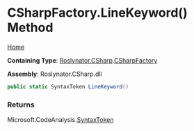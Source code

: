 # CSharpFactory\.LineKeyword\(\) Method <a name="_Top"></a>

[Home](../../../../README.md)

**Containing Type**: [Roslynator.CSharp](../../README.md#_Top)\.[CSharpFactory](../README.md#_Top)

**Assembly**: Roslynator\.CSharp\.dll

```csharp
public static SyntaxToken LineKeyword()
```

### Returns

Microsoft\.CodeAnalysis\.[SyntaxToken](https://docs.microsoft.com/en-us/dotnet/api/microsoft.codeanalysis.syntaxtoken)

